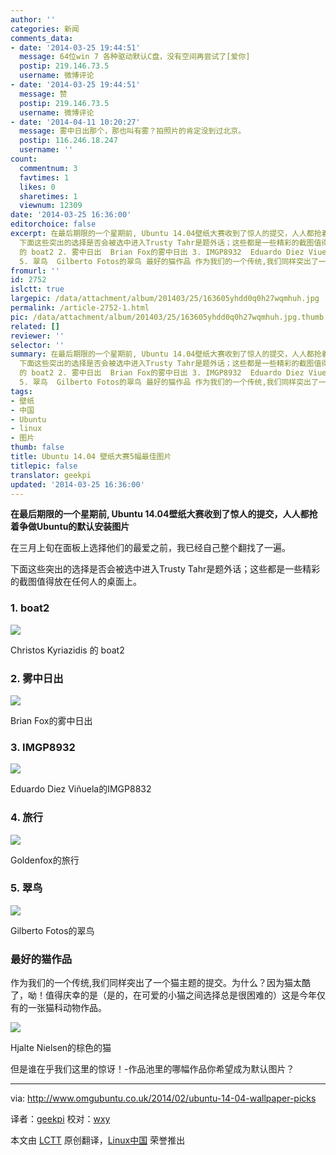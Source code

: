 ```yaml
---
author: ''
categories: 新闻
comments_data:
- date: '2014-03-25 19:44:51'
  message: 64位win 7 各种驱动默认C盘，没有空间再尝试了[爱你]
  postip: 219.146.73.5
  username: 微博评论
- date: '2014-03-25 19:44:51'
  message: 赞
  postip: 219.146.73.5
  username: 微博评论
- date: '2014-04-11 10:20:27'
  message: 雾中日出那个，那也叫有雾？拍照片的肯定没到过北京。
  postip: 116.246.18.247
  username: ''
count:
  commentnum: 3
  favtimes: 1
  likes: 0
  sharetimes: 1
  viewnum: 12309
date: '2014-03-25 16:36:00'
editorchoice: false
excerpt: 在最后期限的一个星期前, Ubuntu 14.04壁纸大赛收到了惊人的提交，人人都抢着争做Ubuntu的默认安装图片 在三月上旬在面板上选择他们的最爱之前，我已经自己整个翻找了一遍。
  下面这些突出的选择是否会被选中进入Trusty Tahr是题外话；这些都是一些精彩的截图值得放在任何人的桌面上。 1. boat2  Christos Kyriazidis
  的 boat2 2. 雾中日出  Brian Fox的雾中日出 3. IMGP8932  Eduardo Diez Viuela的IMGP8832 4. 旅行  Goldenfox的旅行
  5. 翠鸟  Gilberto Fotos的翠鸟 最好的猫作品 作为我们的一个传统,我们同样突出了一个猫主题的提交。为 ...
fromurl: ''
id: 2752
islctt: true
largepic: /data/attachment/album/201403/25/163605yhdd0q0h27wqmhuh.jpg
permalink: /article-2752-1.html
pic: /data/attachment/album/201403/25/163605yhdd0q0h27wqmhuh.jpg.thumb.jpg
related: []
reviewer: ''
selector: ''
summary: 在最后期限的一个星期前, Ubuntu 14.04壁纸大赛收到了惊人的提交，人人都抢着争做Ubuntu的默认安装图片 在三月上旬在面板上选择他们的最爱之前，我已经自己整个翻找了一遍。
  下面这些突出的选择是否会被选中进入Trusty Tahr是题外话；这些都是一些精彩的截图值得放在任何人的桌面上。 1. boat2  Christos Kyriazidis
  的 boat2 2. 雾中日出  Brian Fox的雾中日出 3. IMGP8932  Eduardo Diez Viuela的IMGP8832 4. 旅行  Goldenfox的旅行
  5. 翠鸟  Gilberto Fotos的翠鸟 最好的猫作品 作为我们的一个传统,我们同样突出了一个猫主题的提交。为 ...
tags:
- 壁纸
- 中国
- Ubuntu
- linux
- 图片
thumb: false
title: Ubuntu 14.04 壁纸大赛5幅最佳图片
titlepic: false
translator: geekpi
updated: '2014-03-25 16:36:00'
---
```


**在最后期限的一个星期前, Ubuntu 14.04壁纸大赛收到了惊人的提交，人人都抢着争做Ubuntu的默认安装图片**


在三月上旬在面板上选择他们的最爱之前，我已经自己整个翻找了一遍。


下面这些突出的选择是否会被选中进入Trusty Tahr是题外话；这些都是一些精彩的截图值得放在任何人的桌面上。


### 1. boat2


![](/data/attachment/album/201403/25/163605yhdd0q0h27wqmhuh.jpg)


Christos Kyriazidis 的 boat2


### 2. 雾中日出


![](/data/attachment/album/201403/25/163607e2z61oeteebsova3.jpg)


Brian Fox的雾中日出


### 3. IMGP8932


![](/data/attachment/album/201403/25/163611gimiiaucq2sqletz.jpg)


Eduardo Diez Viñuela的IMGP8832


### 4. 旅行


![](/data/attachment/album/201403/25/163613ozd2jt8emf89te9d.jpg)


Goldenfox的旅行


### 5. 翠鸟


![](/data/attachment/album/201403/25/163616b6e6f31u7155rn53.jpg)


Gilberto Fotos的翠鸟


### 最好的猫作品


作为我们的一个传统,我们同样突出了一个猫主题的提交。为什么？因为猫太酷了，呦！值得庆幸的是（是的，在可爱的小猫之间选择总是很困难的）这是今年仅有的一张猫科动物作品。


![](/data/attachment/album/201403/25/163618ay8gp5d8y8ydp98l.jpg)


Hjalte Nielsen的棕色的猫


但是谁在乎我们这里的惊讶！-作品池里的哪幅作品你希望成为默认图片？




---


via: <http://www.omgubuntu.co.uk/2014/02/ubuntu-14-04-wallpaper-picks>


译者：[geekpi](https://github.com/geekpi) 校对：[wxy](https://github.com/wxy)


本文由 [LCTT](https://github.com/LCTT/TranslateProject) 原创翻译，[Linux中国](http://linux.cn/) 荣誉推出